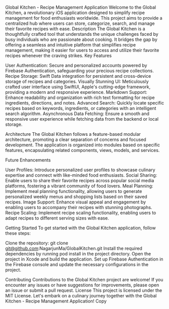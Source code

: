 Global Kitchen - Recipe Management Application
Welcome to the Global Kitchen, a revolutionary iOS application designed to simplify recipe management for food enthusiasts worldwide. This project aims to provide a centralized hub where users can store, categorize, search, and manage their favorite recipes with ease.
Description
The Global Kitchen is a thoughtfully crafted tool that understands the unique challenges faced by busy individuals who are passionate about cooking. It bridges the gap by offering a seamless and intuitive platform that simplifies recipe management, making it easier for users to access and utilize their favorite recipes whenever the craving strikes.
Key Features

User Authentication: Secure and personalized accounts powered by Firebase Authentication, safeguarding your precious recipe collections.
Recipe Storage: Swift Data integration for persistent and cross-device storage of recipes and categories.
Visually Stunning UI: Meticulously crafted user interface using SwiftUI, Apple's cutting-edge framework, providing a modern and responsive experience.
Markdown Support: Enhance readability and organization with rich text formatting for recipe ingredients, directions, and notes.
Advanced Search: Quickly locate specific recipes based on keywords, ingredients, or categories with an intelligent search algorithm.
Asynchronous Data Fetching: Ensure a smooth and responsive user experience while fetching data from the backend or local storage.

Architecture
The Global Kitchen follows a feature-based modular architecture, promoting a clear separation of concerns and focused development. The application is organized into modules based on specific features, encapsulating related components, views, models, and services.


Future Enhancements

User Profiles: Introduce personalized user profiles to showcase culinary expertise and connect with like-minded food enthusiasts.
Social Sharing: Enable users to share their favorite recipes across popular social media platforms, fostering a vibrant community of food lovers.
Meal Planning: Implement meal planning functionality, allowing users to generate personalized weekly menus and shopping lists based on their saved recipes.
Image Support: Enhance visual appeal and engagement by enabling users to accompany their recipes with stunning photographs.
Recipe Scaling: Implement recipe scaling functionality, enabling users to adapt recipes to different serving sizes with ease.

Getting Started
To get started with the Global Kitchen application, follow these steps:

Clone the repository: git clone git@github.com:NagarjunMa/GlobalKitchen.git
Install the required dependencies by running pod install in the project directory.
Open the project in Xcode and build the application.
Set up Firebase Authentication in the Firebase console and update the necessary configurations in the project.

Contributing
Contributions to the Global Kitchen project are welcome! If you encounter any issues or have suggestions for improvements, please open an issue or submit a pull request.
License
This project is licensed under the MIT License.
Let's embark on a culinary journey together with the Global Kitchen - Recipe Management Application! Copy